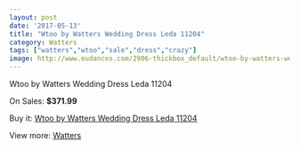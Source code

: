 ```yaml
---
layout: post
date: '2017-05-13'
title: "Wtoo by Watters Wedding Dress Leda 11204"
category: Watters
tags: ["watters","wtoo","sale","dress","crazy"]
image: http://www.eudances.com/2906-thickbox_default/wtoo-by-watters-wedding-dress-leda-11204.jpg
---
```

Wtoo by Watters Wedding Dress Leda 11204

On Sales: **$371.99**
<a href="https://www.eudances.com/en/watters/1006-wtoo-by-watters-wedding-dress-leda-11204.html"><amp-img layout="responsive" width="600" height="600" src="//www.eudances.com/2906-thickbox_default/wtoo-by-watters-wedding-dress-leda-11204.jpg" alt="Wtoo by Watters Wedding Dress Leda 11204 0" /></a>
<a href="https://www.eudances.com/en/watters/1006-wtoo-by-watters-wedding-dress-leda-11204.html"><amp-img layout="responsive" width="600" height="600" src="//www.eudances.com/2907-thickbox_default/wtoo-by-watters-wedding-dress-leda-11204.jpg" alt="Wtoo by Watters Wedding Dress Leda 11204 1" /></a>

Buy it: [Wtoo by Watters Wedding Dress Leda 11204](https://www.eudances.com/en/watters/1006-wtoo-by-watters-wedding-dress-leda-11204.html "Wtoo by Watters Wedding Dress Leda 11204")

View more: [Watters](https://www.eudances.com/en/12-watters "Watters")